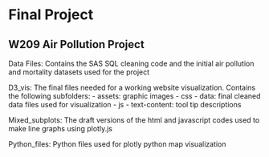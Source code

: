 # Final Project
## W209 Air Pollution Project


Data Files: Contains the SAS SQL cleaning code and the initial air pollution and mortality datasets used for the project

D3_vis: The final files needed for a working website visualization.
				Contains the following subfolders:
				- assets: graphic images
				- css
				- data: final cleaned data files used for visualization
				- js
				- text-content: tool tip descriptions
				
Mixed_subplots: The draft versions of the html and javascript codes used to make line graphs using plotly.js

Python_files: Python files used for plotly python map visualization
